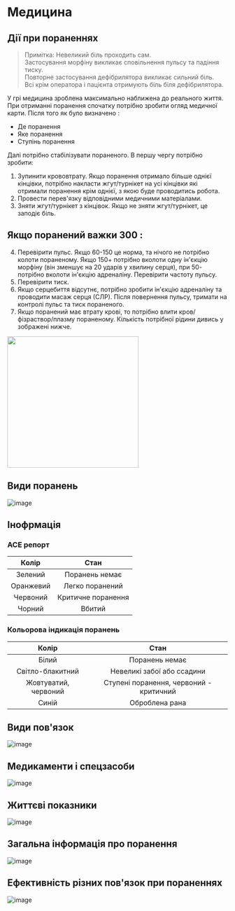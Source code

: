 # Медицина
## Дії при пораненнях
> Примітка: Невеликий біль проходить сам.  
> Застосування морфіну викликає сповільнення пульсу та падіння тиску.  
> Повторне застосування дефібрилятора викликає сильний біль.  
> Всі крім оператора і пацієнта отримують біль біля дефібрилятора.

У грі медицина зроблена максимально наближена до реального життя. При отриманні поранення спочатку потрібно зробити огляд медичної карти. Після того як було визначено : 
- Де поранення
- Яке поранення
- Ступінь поранення
  
Далі потрібно стабілізувати пораненого. В першу чергу потрібно зробити:
1. Зупинити крововтрату. Якщо поранення отримало більше однієї кінцівки, потрібно накласти жгут/турнікет на усі кінцівки які отримали поранення крім однієї, з якою буде проводитись робота.
2. Провести перев'язку відповідними медичними матеріалами.
3. Зняти жгут/турнікет з кінцівок. Якщо не зняти жгут/турнікет, це заподіє біль.
   

## Якщо поранений важки 300 : 
4. Перевірити пульс. Якщо 60-150 це норма, та нічого не потрібно колоти пораненому. Якщо 150+ потрібно вколоти одну ін'єкцію морфіну (він зменшує на 20 ударів у хвилину серця), при 50- потрібно вколоти ін'єкцію адреналіну. Перевірити частоту пульсу.
5. Перевірити тиск.
6. Якщо серцебиття відсутнє, потрібно зробити ін'єкцію адреналіну та проводити масаж серця (СЛР). Після повернення пульсу, тримати на контролі пульс та тиск пораненого.
7. Якщо поранений має втрату крові, то потрібно влити кров/фізраствор/плазму пораненому. Кількість потрібної  рідини дивись у зображені нижче.

<img src="https://github.com/vsrJaguar/Materials/assets/83435477/f09c12be-7cfc-47f8-9014-e1b641a7beae" height=300px>

## Види поранень
![image](https://github.com/vsrJaguar/Materials/assets/68085487/38477bd4-51f4-4e05-9de1-885d8c3084a1)

## Інофрмація
### АСЕ репорт
| Колір | Стан |
| :---: | :---: |
| Зелений | Поранень немає |
| Оранжевий | Легко поранений |
| Червоний | Критичне поранення |
| Чорний | Вбитий |

### Кольорова індикація поранень
| Колір | Стан |
| :---: | :---: |
| Білий | Поранень немає |
| Світло-блакитний | Невеликі забої або ссадини |
| Жовтуватий, червоний | Ступені поранення, червоний - критичний |
| Синій | Оброблена рана |

## Види пов'язок
![image](https://github.com/vsrJaguar/Materials/assets/68085487/7e826a14-10bb-44f2-8634-6994959e9176)

## Медикаменти і спецзасоби
![image](https://github.com/vsrJaguar/Materials/assets/68085487/84d36efc-c76b-49eb-a22b-487575365ab0)

## Життєві показники
![image](https://github.com/vsrJaguar/Materials/assets/68085487/5d0f76c8-0469-4d79-83c2-3cac1f9a50b6)

## Загальна інформація про поранення
![image](https://github.com/vsrJaguar/Materials/assets/68085487/30153d5c-de8e-4385-b68e-223c109ddd81)

## Ефективність різних пов'язок при пораненнях
![image](https://github.com/vsrJaguar/Materials/assets/68085487/616c4ba6-6603-4666-8492-948e3f5f02dd)
